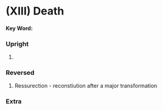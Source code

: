 # (XIII) Death 

#### Key Word:



### Upright

1) 



### Reversed

1) Ressurection - reconstiution after a major transformation



### Extra

